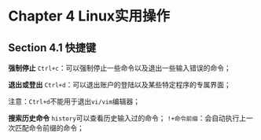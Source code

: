 Chapter 4 Linux实用操作
===========================================
## Section 4.1 快捷键
**强制停止**
`Ctrl+c`：可以强制停止一些命令以及退出一些输入错误的命令；

**退出或登出**
`Ctrl+d`：可以退出账户的登陆以及某些特定程序的专属界面；

注意：`Ctrl+d`不能用于退出`vi/vim`编辑器；

**搜索历史命令**
`history`可以查看历史输入过的命令；
`!+命令前缀`：会自动执行上一次匹配命令前缀的命令；
